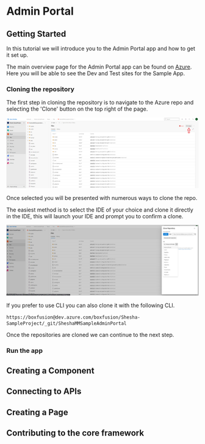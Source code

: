 # Admin Portal

## Getting Started

In this tutorial we will introduce you to the Admin Portal app and how to get it set up. 

The main overview page for the Admin Portal app can be found on [Azure](https://dev.azure.com/boxfusion/Shesha-SampleProject). Here you will be able to see the Dev and Test sites for the Sample App.

### Cloning the repository

The first step in cloning the repository is to navigate to the Azure repo and selecting the 'Clone' button on the top right of the page.

![Admin-Portal-Clone screenshot](https://github.com/Boxfusion/shesha-docs/blob/main/docs/assets/Admin-Portal-Clone.PNG?raw=true) 

Once selected you will be presented with numerous ways to clone the repo. 

The easiest method is to select the IDE of your choice and clone it directly in the IDE, this will launch your IDE and prompt you to confirm a clone. 

![admin-portal-select-ide screenshot](https://github.com/Boxfusion/shesha-docs/blob/main/docs/assets/admin-portal-select-ide.PNG?raw=true)

If you prefer to use CLI you can also clone it with the following CLI.

``` shell
https://boxfusion@dev.azure.com/boxfusion/Shesha-SampleProject/_git/SheshaMMSampleAdminPortal
```

Once the repositories are cloned we can continue to the next step.

### Run the app

## Creating a Component

## Connecting to APIs

## Creating a Page

## Contributing to the core framework
